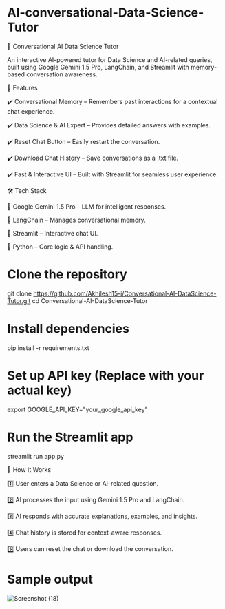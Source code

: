 # AI-conversational-Data-Science-Tutor

🤖 Conversational AI Data Science Tutor

An interactive AI-powered tutor for Data Science and AI-related queries, built using Google Gemini 1.5 Pro, LangChain, and Streamlit with memory-based conversation awareness.

🚀 Features

✔️ Conversational Memory – Remembers past interactions for a contextual chat experience.

✔️ Data Science & AI Expert – Provides detailed answers with examples.

✔️ Reset Chat Button – Easily restart the conversation.

✔️ Download Chat History – Save conversations as a .txt file.

✔️ Fast & Interactive UI – Built with Streamlit for seamless user experience.

🛠 Tech Stack

🔹 Google Gemini 1.5 Pro – LLM for intelligent responses.

🔹 LangChain – Manages conversational memory.

🔹 Streamlit – Interactive chat UI.

🔹 Python – Core logic & API handling.

# Clone the repository
git clone https://github.com/Akhilesh15-i/Conversational-AI-DataScience-Tutor.git
cd Conversational-AI-DataScience-Tutor

# Install dependencies
pip install -r requirements.txt

# Set up API key (Replace with your actual key)
export GOOGLE_API_KEY="your_google_api_key"

# Run the Streamlit app
streamlit run app.py

📌 How It Works

1️⃣ User enters a Data Science or AI-related question.

2️⃣ AI processes the input using Gemini 1.5 Pro and LangChain.

3️⃣ AI responds with accurate explanations, examples, and insights.

4️⃣ Chat history is stored for context-aware responses.

5️⃣ Users can reset the chat or download the conversation.

# Sample output
![Screenshot (18)](https://github.com/user-attachments/assets/5a3a4c16-f6cb-47f3-a242-f6e2c2a882b8)




